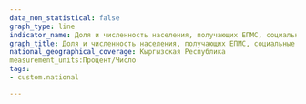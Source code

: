 ```yaml
---
data_non_statistical: false
graph_type: line
indicator_name: Доля и численность населения, получающих ЕПМС, социальные пособия и пенсии, человек. 
graph_title: Доля и численность населения, получающих ЕПМС, социальные пособия и пенсии, человек. 
national_geographical_coverage: Кыргызская Республика
measurement_units:Процент/Число
tags:
- custom.national

---
```

